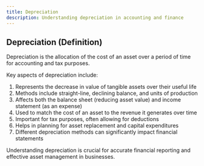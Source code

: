 ```yaml
---
title: Depreciation
description: Understanding depreciation in accounting and finance
---
```

## Depreciation (Definition)
Depreciation is the allocation of the cost of an asset over a period of time for accounting and tax purposes.

Key aspects of depreciation include:
1. Represents the decrease in value of tangible assets over their useful life
2. Methods include straight-line, declining balance, and units of production
3. Affects both the balance sheet (reducing asset value) and income statement (as an expense)
4. Used to match the cost of an asset to the revenue it generates over time
5. Important for tax purposes, often allowing for deductions
6. Helps in planning for asset replacement and capital expenditures
7. Different depreciation methods can significantly impact financial statements

Understanding depreciation is crucial for accurate financial reporting and effective asset management in businesses.